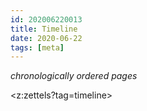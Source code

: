 ```yaml
---
id: 202006220013
title: Timeline
date: 2020-06-22
tags: [meta]
---
```

*chronologically ordered pages*

<z:zettels?tag=timeline>